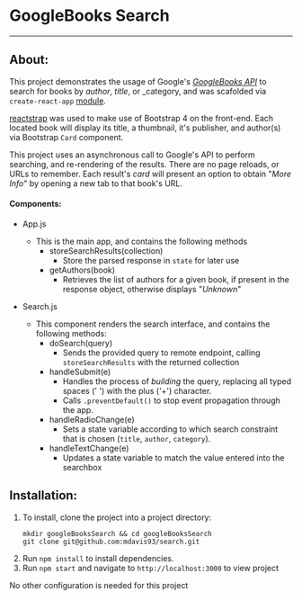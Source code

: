 # GoogleBooks Search
----
## About:

This project demonstrates the usage of Google's [_GoogleBooks API_](https://developers.google.com/books/docs/v1/) to search for books by _author_, _title_, or _category, and was scafolded via `create-react-app` [module](https://github.com/facebook/create-react-app).

[reactstrap](https://reactstrap.github.io/) was used to make use of Bootstrap 4 on the front-end.  Each located book will display its title, a thumbnail, it's publisher, and author(s) via Bootstrap `Card` component.

This project uses an asynchronous call to Google's API to perform searching, and re-rendering of the results.  There are no page reloads, or URLs to remember.  Each result's _card_ will present an option to obtain "_More Info_" by opening a new tab to that book's URL.

#### Components:
- App.js
  - This is the main app, and contains the following methods
    * storeSearchResults(collection)
      - Store the parsed response in `state` for later use
    * getAuthors(book)
      - Retrieves the list of authors for a given book, if present in the response object, otherwise displays "_Unknown_"

- Search.js
  - This component renders the search interface, and contains the following methods:
    * doSearch(query)
      - Sends the provided query to remote endpoint, calling `storeSearchResults` with the returned collection
    * handleSubmit(e)
      - Handles the process of _building_ the query, replacing all typed spaces (' ') with the plus ('+') character.
      - Calls `.preventDefault()` to stop event propagation through the app.
    * handleRadioChange(e)
      - Sets a state variable according to which search constraint that is chosen (`title`, `author`, `category`).
    * handleTextChange(e)
      - Updates a state variable to match the value entered into the searchbox
    
## Installation:

1. To install, clone the project into a project directory:
    ```
    mkdir googleBooksSearch && cd googleBooksSearch
    git clone git@github.com:mdavis93/search.git
    ```
2. Run `npm install` to install dependencies.
3. Run `npm start` and navigate to `http://localhost:3000` to view project

No other configuration is needed for this project
